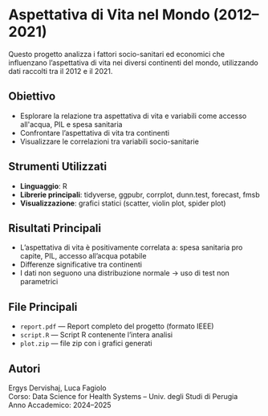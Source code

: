 # Aspettativa di Vita nel Mondo (2012–2021)

Questo progetto analizza i fattori socio-sanitari ed economici che influenzano l’aspettativa di vita nei diversi continenti del mondo, utilizzando dati raccolti tra il 2012 e il 2021.

## Obiettivo

- Esplorare la relazione tra aspettativa di vita e variabili come accesso all'acqua, PIL e spesa sanitaria
- Confrontare l’aspettativa di vita tra continenti
- Visualizzare le correlazioni tra variabili socio-sanitarie

## Strumenti Utilizzati

- **Linguaggio**: R
- **Librerie principali**: tidyverse, ggpubr, corrplot, dunn.test, forecast, fmsb
- **Visualizzazione**: grafici statici (scatter, violin plot, spider plot)

## Risultati Principali

- L’aspettativa di vita è positivamente correlata a: spesa sanitaria pro capite, PIL, accesso all’acqua potabile
- Differenze significative tra continenti
- I dati non seguono una distribuzione normale → uso di test non parametrici

## File Principali

- `report.pdf` — Report completo del progetto (formato IEEE)
- `script.R` — Script R contenente l’intera analisi
- `plot.zip` — file zip con i grafici generati

## Autori

Ergys Dervishaj, Luca Fagiolo  
Corso: Data Science for Health Systems – Univ. degli Studi di Perugia  
Anno Accademico: 2024–2025
